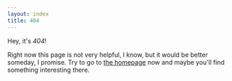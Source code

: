 ```yaml
---
layout: index
title: 404
---
```


Hey, it's _404_!

Right now this page is not very helpful, I know, but it would be better someday, I promise. Try to go to [the homepage](/) now and maybe you'll find something interesting there.
